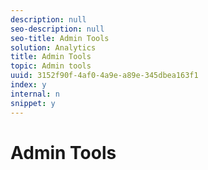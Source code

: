 ```yaml
---
description: null
seo-description: null
seo-title: Admin Tools
solution: Analytics
title: Admin Tools
topic: Admin tools
uuid: 3152f90f-4af0-4a9e-a89e-345dbea163f1
index: y
internal: n
snippet: y
---
```


# Admin Tools

